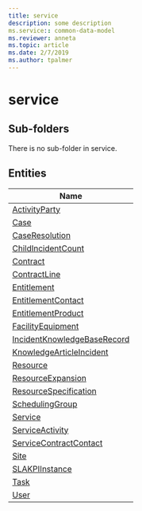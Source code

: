 ```yaml
---
title: service
description: some description
ms.service:: common-data-model
ms.reviewer: anneta
ms.topic: article
ms.date: 2/7/2019
ms.author: tpalmer
---
```


# service

## Sub-folders

There is no sub-folder in service.


## Entities

|Name|
|---|
|[ActivityParty](ActivityParty.md)|
|[Case](Case.md)|
|[CaseResolution](CaseResolution.md)|
|[ChildIncidentCount](ChildIncidentCount.md)|
|[Contract](Contract.md)|
|[ContractLine](ContractLine.md)|
|[Entitlement](Entitlement.md)|
|[EntitlementContact](EntitlementContact.md)|
|[EntitlementProduct](EntitlementProduct.md)|
|[FacilityEquipment](FacilityEquipment.md)|
|[IncidentKnowledgeBaseRecord](IncidentKnowledgeBaseRecord.md)|
|[KnowledgeArticleIncident](KnowledgeArticleIncident.md)|
|[Resource](Resource.md)|
|[ResourceExpansion](ResourceExpansion.md)|
|[ResourceSpecification](ResourceSpecification.md)|
|[SchedulingGroup](SchedulingGroup.md)|
|[Service](Service.md)|
|[ServiceActivity](ServiceActivity.md)|
|[ServiceContractContact](ServiceContractContact.md)|
|[Site](Site.md)|
|[SLAKPIInstance](SLAKPIInstance.md)|
|[Task](Task.md)|
|[User](User.md)|
